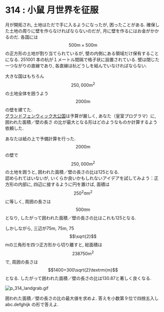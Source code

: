 # 314 : 小鼠 月世界を征服

月が開拓され, 土地はただで手に入るようになったが, 困ったことがある. 確保した土地の周りに壁を作らなければならないのだが, 月に壁を作るにはお金がかかるのだ. 各国には$$500\textrm{m} × 500 \textrm{m}$$の正方形の土地が割り当てられているが, 壁の内側にある領域だけ保有することになる. 251001 本の杭が１メートル間隔で格子状に設置されている. 壁は閉じた一つながりの直線であり, 各直線は杭どうしを結んでいなければならない.

大きな国はもちろん$$250,000\textrm{m}^2$$の土地全体を囲うよう$$2000\textrm{m}$$の壁を建てた.  
[グランドフェンウィック大公国](https://en.wikipedia.org/wiki/Grand_Fenwick)は予算が厳しく, あなた（皇室プログラマ）に, 囲われた面積／壁の長さ の比が最大となる形はどのようなものか計算するよう依頼した.

あなたは紙の上で予備計算を行った.$$2000\textrm{m}$$の壁で$$250,000\textrm{m}^2$$の土地を囲うと, 囲われた面積／壁の長さの比は125となる.  
認められてはいないが, いくらか良いかもしれないアイデアを試してみよう：正方形の内部に, 四辺に接するように円を置けば, 面積は $$250^2\pi \textrm{m}^2$$に等しく, 周囲の長さは$$500\pi \textrm{m}$$となり, したがって囲われた面積／壁の長さの比はこれも125となる.

しかしながら, 三辺が75m, 75m, 75$$\sqrt{2}$$mの三角形を四つ正方形から切り離すと, 総面積は$$238750\textrm{m}^2$$で, 周囲の長さは$$1400+300\sqrt{2}\textrm{m}$$となる. したがって囲われた面積／壁の長さの比は130.87と著しく良くなる.

![p\_314\_landgrab.gif](https://web.archive.org/web/20161030030353im_/http://projecteuler.net/project/images/p_314_landgrab.gif)

囲われた面積／壁の長さの比の最大値を求めよ. 答えを小数第９位で四捨五入し abc.defghijk の形で答えよ.

